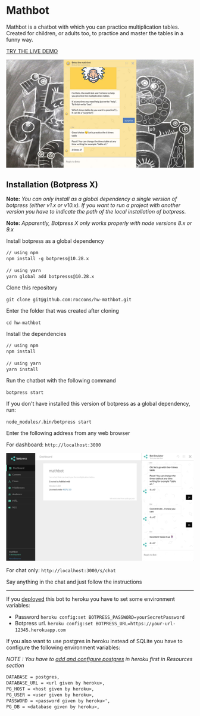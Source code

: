 # Mathbot

Mathbot is a chatbot with which you can practice multiplication tables. Created for children, or adults too, to practice and master the tables
in a funny way.

[TRY THE LIVE DEMO](http://chatbotmakers.com/tablas/)

![Live demo](screenshots/screen2.jpg)

## Installation (Botpress X)

__Note:__ *You can only install as a global dependency a single version of botpress (either v1.x or v10.x). If you want to run a project with another version you have to indicate the path of the local installation of botpress.*

__Note:__ *Apparently, Botpress X only works properly with node versions 8.x or 9.x*

Install botpress as a global dependency

```
// using npm
npm install -g botpress@10.28.x

// using yarn
yarn global add botpresss@10.28.x
```

Clone this repository

`git clone git@github.com:roccons/hw-mathbot.git`

Enter the folder that was created after cloning

`cd hw-mathbot`

Install the dependencies

```
// using npm
npm install

// using yarn
yarn install
```

Run the chatbot with the following command

`botpress start`

If you don't have installed this version of botpress as a global dependency, run:

`node_modules/.bin/botpress start`

Enter the following address from any web browser

For dashboard:
`http://localhost:3000`

![Dashboard](screenshots/screen1.jpg)

For chat only:
`http://localhost:3000/s/chat`


Say anything in the chat and just follow the instructions

---

If you [deployed](https://botpress.io/docs/latest/getting_started/trivia_deploying/) this bot to heroku you have to set some environment variables:
- Password
`heroku config:set BOTPRESS_PASSWORD=yourSecretPassword`
- Botpress url.
`heroku config:set BOTPRESS_URL=https://your-url-12345.herokuapp.com`

If you also want to use postgres in heroku instead of SQLite you have to configure the following environment variables:

_NOTE : You have to [add and configure postgres](https://elements.heroku.com/addons/heroku-postgresql) in heroku first in Resources section_

```
DATABASE = postgres,
DATABASE_URL = <url given by heroku>,
PG_HOST = <host given by heroku>,
PG_USER = <user given by heroku>,
PASSWORD = <password given by heroku>',
PG_DB = <database given by heroku>,
```